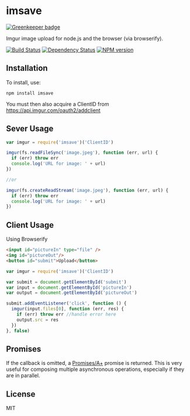 # imsave

[![Greenkeeper badge](https://badges.greenkeeper.io/ForbesLindesay/imsave.svg)](https://greenkeeper.io/)

Imgur image upload for node.js and the browser (via browserify).

[![Build Status](https://img.shields.io/travis/ForbesLindesay/imsave/master.svg)](https://travis-ci.org/ForbesLindesay/imsave)
[![Dependency Status](https://img.shields.io/david/ForbesLindesay/imsave.svg)](https://david-dm.org/ForbesLindesay/imsave)
[![NPM version](https://img.shields.io/npm/v/imsave.svg)](https://www.npmjs.com/package/imsave)

## Installation

To install, use:

    npm install imsave

You must then also acquire a ClientID from https://api.imgur.com/oauth2/addclient

## Sever Usage

```js
var imgur = require('imsave')('ClientID')

imgur(fs.readFileSync('image.jpeg'), function (err, url) {
  if (err) throw err
  console.log('URL for image: ' + url)
})

//or

imgur(fs.createReadStream('image.jpeg'), function (err, url) {
  if (err) throw err
  console.log('URL for image: ' + url)
})
```

## Client Usage

Using Browserify

```html
<input id="pictureIn" type="file" />
<img id="pictureOut"/>
<button id="submit">Upload</button>
```

```js
var imgur = require('imsave')('ClientID')

var submit = document.getElementById('submit')
var input = document.getElementById('pictureIn')
var output = document.getElementById('pictureOut')

submit.addEventListener('click', function () {
  imgur(input.files[0], function (err, res) {
    if (err) throw err //handle error here
    output.src = res
  })
}, false)
```

## Promises

If the callback is omitted, a [Promises/A+](http://promises-aplus.github.io/promises-spec/) promise is returned.  This is very useful for composing multiple asynchronous operations, especially if they are in parallel.

## License

  MIT